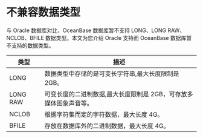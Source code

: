 不兼容数据类型 
============================

与 Oracle 数据库对比，OceanBase 数据库暂不支持 LONG、LONG RAW、NCLOB、BFILE 数据类型。本文为您介绍 Oracle 支持而 OceanBase 数据库暂不支持的数据类型。


|    类型    |                 描述                  |
|----------|-------------------------------------|
| LONG     | 数据类型中存储的是可变长字符串,最大长度限制是2GB。         |
| LONG RAW | 可变长度的二进制数据,最大长度限制是 2GB，可存放多媒体图象声音等。 |
| NCLOB    | 根据字符集而定的字符数据，最大长度 4G。               |
| BFILE    | 存放在数据库外的二进制数据，最大长度 4G。              |





